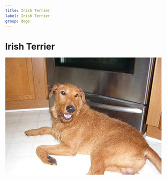 ```yaml
---
title: Irish Terrier
label: Irish Terrier
group: dogs
---
```


# Irish Terrier

![Irish Terrier](/assets/images/Irish_terrier/image.jpg "Irish Terrier")